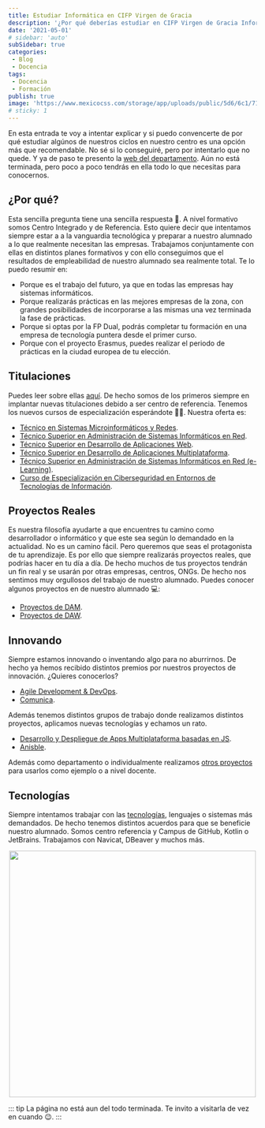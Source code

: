 ```yaml
---
title: Estudiar Informática en CIFP Virgen de Gracia
description: '¿Por qué deberías estudiar en CIFP Virgen de Gracia Informática?'
date: '2021-05-01'
# sidebar: 'auto'
subSidebar: true
categories:
 - Blog
 - Docencia
tags:
 - Docencia
 - Formación
publish: true
image: 'https://www.mexicocss.com/storage/app/uploads/public/5d6/6c1/719/5d66c17196f37063403826.png'
# sticky: 1
---
```

En esta entrada te voy a intentar explicar y si puedo convencerte de por qué estudiar algúnos de nuestros ciclos en nuestro centro es una opción más que recomendable. No sé si lo conseguiré, pero por intentarlo que no quede. Y ya de paso te presento la [web del departamento](https://informaticacifpvg.netlify.app/). Aún no está terminada, pero poco a poco tendrás en ella todo lo que necesitas para conocernos.

<!-- more -->

## ¿Por qué?
Esta sencilla pregunta tiene una sencilla respuesta 🔎. A nivel formativo somos Centro Integrado y de Referencia. Esto quiere decir que intentamos siempre estar a a la vanguardia tecnológica y preparar a nuestro alumnado a lo que realmente necesitan las empresas. Trabajamos conjuntamente con ellas en distintos planes formativos y con ello conseguimos que el resultados de empleabilidad de nuestro alumnado sea realmente total. Te lo puedo resumir en:
- Porque es el trabajo del futuro, ya que en todas las empresas hay sistemas informáticos.
- Porque realizarás prácticas en las mejores empresas de la zona, con grandes posibilidades de incorporarse a las mismas una vez terminada la fase de prácticas.
- Porque si optas por la FP Dual, podrás completar tu formación en una empresa de tecnología puntera desde el primer curso.
- Porque con el proyecto Erasmus, puedes realizar el periodo de prácticas en la ciudad europea de tu elección.

## Titulaciones
Puedes leer sobre ellas [aquí](https://informaticacifpvg.netlify.app/fp_reglada/). De hecho somos de los primeros siempre en implantar nuevas titulaciones debido a ser centro de referencia. Tenemos los nuevos cursos de especialización esperándote 👨‍🎓. Nuestra oferta es:
- [Técnico en Sistemas Microinformáticos y Redes](https://informaticacifpvg.netlify.app/fp_reglada/smr/).
- [Técnico Superior en Administración de Sistemas Informáticos en Red](https://informaticacifpvg.netlify.app/fp_reglada/asir/).
- [Técnico Superior en Desarrollo de Aplicaciones Web](https://informaticacifpvg.netlify.app/fp_reglada/daw/).
- [Técnico Superior en Desarrollo de Aplicaciones Multiplataforma](https://informaticacifpvg.netlify.app/fp_reglada/dam/).
- [Técnico Superior en Administración de Sistemas Informáticos en Red (e-Learning)](https://informaticacifpvg.netlify.app/fp_reglada/asir-e/).
- [Curso de Especialización en Ciberseguridad en Entornos de Tecnologías de Información](https://informaticacifpvg.netlify.app/fp_especializacion/ciberseguridad/).

## Proyectos Reales
Es nuestra filosofía ayudarte a que encuentres tu camino como desarrollador o informático y que este sea según lo demandado en la actualidad. No es un camino fácil. Pero queremos que seas el protagonista de tu aprendizaje. Es por ello que siempre realizarás proyectos reales, que podrías hacer en tu día a día. De hecho muchos de tus proyectos tendrán un fin real y se usarán por otras empresas, centros, ONGs. De hecho nos sentimos muy orgullosos del trabajo de nuestro alumnado. Puedes conocer algunos proyectos en de nuestro alumnado 💻:
- [Proyectos de DAM](https://informaticacifpvg.netlify.app/proyectos/dam2/). 
- [Proyectos de DAW](https://informaticacifpvg.netlify.app/proyectos/daw2/).

## Innovando
Siempre estamos innovando o inventando algo para no aburrirnos. De hecho ya hemos recibido distintos premios por nuestros proyectos de innovación. ¿Quieres conocerlos?
- [Agile Development & DevOps](https://informaticacifpvg.netlify.app/proyectos/innovacion_coworking/).
- [Comunica](https://informaticacifpvg.netlify.app/proyectos/innovacion_comunica/).

Además tenemos distintos grupos de trabajo donde realizamos distintos proyectos, aplicamos nuevas tecnologías y echamos un rato. 
- [Desarrollo y Despliegue de Apps Multiplataforma basadas en JS](https://informaticacifpvg.netlify.app/proyectos/grupo_trabajo_js_2021/).
- [Anisble](https://informaticacifpvg.netlify.app/proyectos/grupo_trabajo_ansible_2021/).

Además como departamento o individualmente realizamos [otros proyectos](https://informaticacifpvg.netlify.app/proyectos/departamento/) para usarlos como ejemplo o a nivel docente.

## Tecnologías
Siempre intentamos trabajar con las [tecnologías](https://informaticacifpvg.netlify.app/tecnologias/), lenguajes o sistemas más demandados. De hecho tenemos distintos acuerdos para que se beneficie nuestro alumnado. Somos centro referencia y Campus de GitHub, Kotlin o JetBrains. Trabajamos con Navicat, DBeaver y muchos más.


<p style="text-align:center;">
   <img loading="lazy" src="https://elevatecnologia.com/wp-content/uploads/2020/12/Las-10-principales-empresas-de-ingenieria-de-software-del-mundo.png" 
    height="500">
 </p>
 
::: tip
La página no está aun del todo terminada. Te invito a visitarla de vez en cuando 😉.
:::




